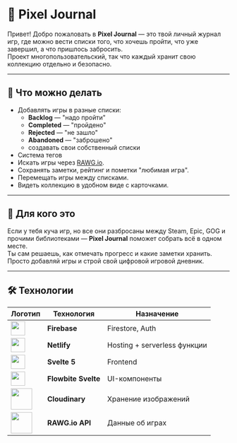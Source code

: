 # 👾 Pixel Journal

Привет! Добро пожаловать в **Pixel Journal** — это твой личный журнал игр, где можно вести списки того, что хочешь пройти, что уже завершил, а что пришлось забросить.  
Проект многопользовательский, так что каждый хранит свою коллекцию отдельно и безопасно.

---

## 🔎 Что можно делать

- Добавлять игры в разные списки:
    - **Backlog** — "надо пройти"
    - **Completed** — "пройдено"
    - **Rejected** — "не зашло"
    - **Abandoned** — "заброшено"
    - создавать свои собственный списки
- Система тегов
- Искать игры через [RAWG.io](https://rawg.io/apidocs).
- Сохранять заметки, рейтинг и пометки "любимая игра".
- Перемещать игры между списками.
- Видеть коллекцию в удобном виде с карточками.


---

## 🚀 Для кого это

Если у тебя куча игр, но все они разбросаны между Steam, Epic, GOG и прочими библиотеками — **Pixel Journal** поможет собрать всё в одном месте.  
Ты сам решаешь, как отмечать прогресс и какие заметки хранить.  
Просто добавляй игры и строй свой цифровой игровой дневник.


---

## 🛠️ Технологии

| Логотип                                                                                                        | Технология | Назначение |
|----------------------------------------------------------------------------------------------------------------|------------|------------|
| <img src="https://firebase.google.com/downloads/brand-guidelines/PNG/logo-logomark.png" width="32"/>           | **Firebase** | Firestore, Auth |
| <img src="https://www.netlify.com/v3/img/components/logomark.png" width="32"/>                                 | **Netlify** | Hosting + serverless функции |
| <img src="https://upload.wikimedia.org/wikipedia/commons/1/1b/Svelte_Logo.svg" width="32"/>                    | **Svelte 5** | Frontend |
| <img src="https://flowbite.s3.amazonaws.com/logo.svg" width="32"/>                                             | **Flowbite Svelte** | UI-компоненты |
| <img src="https://appexchange.salesforce.com/image_host/2b53bb52-3256-4cdb-860b-cbe896427aeb.png" width="48"/> | **Cloudinary** | Хранение изображений |
| <img src="https://encrypted-tbn0.gstatic.com/images?q=tbn:ANd9GcTxTh0EandqP7vocgsiIwSh8_s0cY7SHMlC8g&s" width="48"/>                                                                                                             | **RAWG.io API** | Данные об играх |


